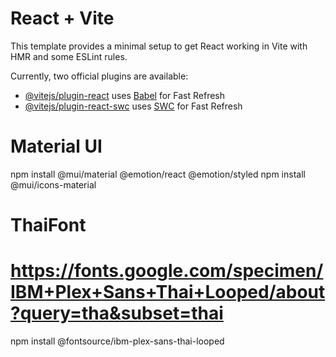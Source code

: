 # React + Vite

This template provides a minimal setup to get React working in Vite with HMR and some ESLint rules.

Currently, two official plugins are available:

- [@vitejs/plugin-react](https://github.com/vitejs/vite-plugin-react/blob/main/packages/plugin-react/README.md) uses [Babel](https://babeljs.io/) for Fast Refresh
- [@vitejs/plugin-react-swc](https://github.com/vitejs/vite-plugin-react-swc) uses [SWC](https://swc.rs/) for Fast Refresh

# Material UI
npm install @mui/material @emotion/react @emotion/styled
npm install @mui/icons-material

# ThaiFont 
# https://fonts.google.com/specimen/IBM+Plex+Sans+Thai+Looped/about?query=tha&subset=thai
npm install @fontsource/ibm-plex-sans-thai-looped